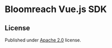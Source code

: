 # Bloomreach Vue.js SDK

## License
Published under [Apache 2.0](http://www.apache.org/licenses/LICENSE-2.0) license.
